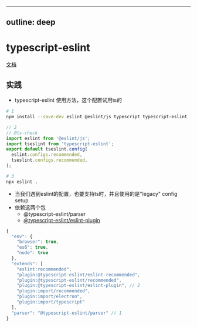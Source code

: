 
---
outline: deep
---
# typescript-eslint
[文档](https://typescript-eslint.io/getting-started)
## 实践
- typescript-eslint 使用方法，这个配置试用ts的
```bash
# 1
npm install --save-dev eslint @eslint/js typescript typescript-eslint
```
```js
// 2
// @ts-check
import eslint from '@eslint/js';
import tseslint from 'typescript-eslint';
export default tseslint.config(
  eslint.configs.recommended,
  tseslint.configs.recommended,
);
```
```bash
# 3
npx eslint .
```
- 当我们遇到eslint的配置，也要支持ts时，并且使用的是"legacy" config setup
- 依赖这两个包
  - @typescript-eslint/parser 
  - [@typescript-eslint/eslint-plugin](https://typescript-eslint.io/packages/eslint-plugin/)
```js
{
  "env": {
    "browser": true,
    "es6": true,
    "node": true
  },
  "extends": [
    "eslint:recommended",
    "plugin:@typescript-eslint/eslint-recommended",
    "plugin:@typescript-eslint/recommended",
    "plugin:@typescript-eslint/eslint-plugin", // 2
    "plugin:import/recommended",
    "plugin:import/electron",
    "plugin:import/typescript"
  ],
  "parser": "@typescript-eslint/parser" // 1
}
```
